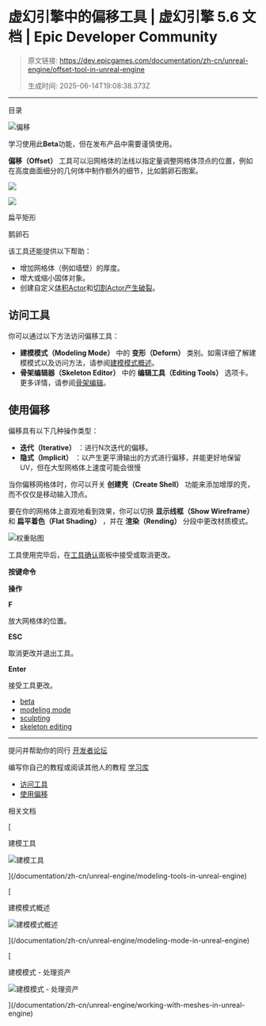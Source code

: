 # 虚幻引擎中的偏移工具 | 虚幻引擎 5.6 文档 | Epic Developer Community

> 原文链接: https://dev.epicgames.com/documentation/zh-cn/unreal-engine/offset-tool-in-unreal-engine
> 
> 生成时间: 2025-06-14T19:08:38.373Z

---

目录

![偏移](https://dev.epicgames.com/community/api/documentation/image/37db3ddb-2283-47b8-90ef-e05101b5cfcf?resizing_type=fill&width=1920&height=335)

学习使用此**Beta**功能，但在发布产品中需要谨慎使用。

**偏移（Offset）** 工具可以沿网格体的法线以指定量调整网格体顶点的位置，例如在高度曲面细分的几何体中制作额外的细节，比如鹅卵石图案。

![](https://d1iv7db44yhgxn.cloudfront.net/documentation/images/70d3ef82-652b-4f8e-9159-03d6e2cd75bf/flat-rec.png)

![](https://d1iv7db44yhgxn.cloudfront.net/documentation/images/29926854-056d-4a01-a56b-add5536918c3/jagged-cobble.png)

扁平矩形

鹅卵石

该工具还能提供以下帮助：

-   增加网格体（例如墙壁）的厚度。
-   增大或缩小固体对象。
-   创建自定义[体积Actor](/documentation/zh-cn/unreal-engine/volume-actors-in-unreal-engine)和[切割Actor产生破裂](https://dev.epicgames.com/community/learning/tutorials/k84m/unreal-engine-chaos-destruction-fracture-and-clustering#:~:text=Play%20Video-,MESH%20CUT,-The%20Mesh%20fracture)。

## 访问工具

你可以通过以下方法访问偏移工具：

-   **建模模式（Modeling Mode）** 中的 **变形（Deform）** 类别。如需详细了解建模模式以及访问方法，请参阅[建模模式概述](/documentation/zh-cn/unreal-engine/modeling-mode-in-unreal-engine)。
-   **骨架编辑器（Skeleton Editor）** 中的 **编辑工具（Editing Tools）** 选项卡。更多详情，请参阅[骨架编辑](/documentation/zh-cn/unreal-engine/skeleton-editing-in-unreal-engine)。

## 使用偏移

偏移具有以下几种操作类型：

-   **迭代（Iterative）** ：进行N次迭代的偏移。
-   **隐式（Implicit）** ：以产生更平滑输出的方式进行偏移，并能更好地保留UV，但在大型网格体上速度可能会很慢

当你偏移网格体时，你可以开关 **创建壳（Create Shell）** 功能来添加增厚的壳，而不仅仅是移动输入顶点。

要在你的网格体上直观地看到效果，你可以切换 **显示线框（Show Wireframe）** 和 **扁平着色（Flat Shading）** ，并在 **渲染（Rending）** 分段中更改材质模式。

![权重贴图](https://d1iv7db44yhgxn.cloudfront.net/documentation/images/4dbcbab7-ae5c-416d-8be4-5c737bb7fc3d/map-paint-tool.png)

工具使用完毕后，在[工具确认](/documentation/zh-cn/unreal-engine/modeling-mode-in-unreal-engine#%E5%B7%A5%E5%85%B7-%E6%92%A4%E9%94%80%E5%8E%86%E5%8F%B2%E8%AE%B0%E5%BD%95%E5%92%8C%E6%8E%A5%E5%8F%97%E6%9B%B4%E6%94%B9)面板中接受或取消更改。

**按键命令**

**操作**

**F**

放大网格体的位置。

**ESC**

取消更改并退出工具。

**Enter**

接受工具更改。

-   [beta](https://dev.epicgames.com/community/search?query=beta)
-   [modeling mode](https://dev.epicgames.com/community/search?query=modeling%20mode)
-   [sculpting](https://dev.epicgames.com/community/search?query=sculpting)
-   [skeleton editing](https://dev.epicgames.com/community/search?query=skeleton%20editing)

* * *

提问并帮助你的同行 [开发者论坛](https://forums.unrealengine.com/categories?tag=unreal-engine)

编写你自己的教程或阅读其他人的教程 [学习库](https://dev.epicgames.com/community/unreal-engine/learning)

-   [访问工具](/documentation/zh-cn/unreal-engine/offset-tool-in-unreal-engine#%E8%AE%BF%E9%97%AE%E5%B7%A5%E5%85%B7)
-   [使用偏移](/documentation/zh-cn/unreal-engine/offset-tool-in-unreal-engine#%E4%BD%BF%E7%94%A8%E5%81%8F%E7%A7%BB)

相关文档

[

建模工具

![建模工具](https://dev.epicgames.com/community/api/documentation/image/152a0302-28b3-46e6-91d6-98c2ff1dde1b?resizing_type=fit&width=160&height=92)

](/documentation/zh-cn/unreal-engine/modeling-tools-in-unreal-engine)

[

建模模式概述

![建模模式概述](https://dev.epicgames.com/community/api/documentation/image/5f9ab70c-68fd-4dd1-9e68-9294f46ed6e0?resizing_type=fit&width=160&height=92)

](/documentation/zh-cn/unreal-engine/modeling-mode-in-unreal-engine)

[

建模模式 - 处理资产

![建模模式 - 处理资产](https://dev.epicgames.com/community/api/documentation/image/a47163cd-8973-4f6f-b9d8-6f3f03f03df0?resizing_type=fit&width=160&height=92)

](/documentation/zh-cn/unreal-engine/working-with-meshes-in-unreal-engine)